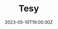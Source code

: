 ---
title: "Tesy"
description: 
date: 2023-05-10T19:00:30Z
image: 
math: 
license: 
hidden: false
comments: true
draft: true
---